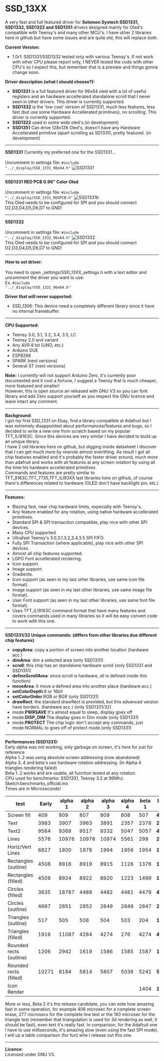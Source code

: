 # SSD_13XX
A very fast and full featured driver for <b>Solomon Systech SSD1331, SSD1332, SSD1322 and SSD1351</b> drivers designed mainly for Oled's compatible with Teensy's and many other MCU's.
I have other 2 libraries here in github but have some issues and are quite old, this will replace both.<br>

<b>Current Version:</b><br>
 - 1.0r1: SSD1331/SSD1332 tested only with various Teensy's. If not work with other CPU please report only, I NEVER tested the code with other CPU's so I expect this, but remember that is a preview and things gonna change soon.

<b>Driver description (what I should choose?):</b><br>
* <b>SSD1331</b> is a full featured driver for 96x64 oled with a lot of useful registers and an hardware accellerated standalone scroll that I never seen in other drivers. This driver is currently supported.<br>
* <b>SSD1332</b> is the 'low cost' version of SSD1331, much less features, less fast (but use some Hardware Accellerated primitives), no scrolling. This driver is currently supported.<br>
* <b>SSD1322</b> used in some wide oled's.(in development)<br>
* <b>SSD1351</b> Can drive 128x128 Oled's, doesn't have any Hardware Accellerated primitive (apart scrolling as SD1331), pretty featured. (in development)<br>

***

<b>SSD1331</b> Currently my preferred one for the SSD1331...<br>  
Uncomment in settings file: <code>#include "../_display/SSD_1331_96x64.h"</code>
![SSD1331](https://github.com/sumotoy/SSD_13XX/blob/docs/images/ssd1331.png)
***
<b>SSD1331 RED PCB 0.96" Color Oled</b><br>  
Uncomment in settings file: <code>#include "../_display/SSD_1331_REDPCB.h"</code>
![SSD1331b](https://github.com/sumotoy/SSD_13XX/blob/docs/images/ssd1331b.png)<br>
This Oled needs to be configured for SPI and you should connect D2,D3,D4,D5,D6,D7 to GND!
***
<b>SSD1332</b><br>  
Uncomment in settings file: <code>#include "../_display/SSD_1332_96x64.h"</code>
![SSD1332](https://github.com/sumotoy/SSD_13XX/blob/docs/images/ssd1332.png)<br>
This Oled needs to be configured for SPI and you should connect D2,D3,D4,D5,D6,D7 to GND!
***

<b>How to set driver:</b><br>  
You need to open _settings/SSD_13XX_settings.h with a text editor and uncomment the driver you want to use:<br>
Es. <code>#include "../_display/SSD_1331_96x64.h"</code>

<b>Driver that will never supported:</b><br>
 - SSD_1306: This device need a completely different library since it have no internal framebuffer.<br>

***
<b>CPU Supported:</b><br>
 - Teensy 3.0, 3.1, 3.2, 3.4, 3.5, LC
 - Teensy 2.0 and variant
 - Any AVR 8 bit (UNO, etc.)
 - Arduino DUE
 - ESP8266
 - SPARK (next versions)
 - Several ST (next versions)<br>

<b>Note:</b> I currently will not support Arduino Zero, it's currently poor documented and it cost a fortune, I suggest a Teensy that is much cheaper, more featured and smaller!<br>
However, this is open source an released with GNU V3 so you can fork library and add Zero support yourself as you respect the GNU licence and leave intact any comment.<br>

***
<b>Background:</b><br>
I got my first SSD_1331 on Ebay, find a library compatible at Adafruit but I was extremely disappointed about performances/features and bugs, so I decided to write a new one from scratch based on my popular TFT_ILI9163C. Since this devices are very similar I have decided to build up an unique library.<br>
I have 2 old libraries here on github, but digging inside datasheet I discover that I can get much more by rewrote almost everithing. As result I got all chip features enabled and it's probably the faster driver around, much more than adafruit and works with all features at any screen rotation by using all the time his hardware accellerated primitives<br>
Commands and features are pretty similar to TFT_9163C,TFT_7735,TFT_ILI93XX last libraries here on github, of course there's differences related to hardware (OLED don't have backlight pin, etc.)
***
<b>Features:</b><br>
 - Blazing fast, near chip hardware limits, expecially with Teensy's.
 - Any feature enabled for any rotation, using native hardware accellerated primitives.
 - Standard SPI & SPI transaction compatible, play nice with other SPI devices.
 - Many CPU supported.
 - Ultrafast Teensy's 3.0,3.1,3.2,3.4,3.5 SPI FIFO.
 - Fully SPI Transaction (where applicable), play nice with other SPI devices.
 - Almost all chip features supported.
 - LGPO Font accellerated rendering.
 - Icon support.
 - Image support.
 - Gradients.
 - Icon support (as seen in my last other libraries, use same icon file format).
 - Image support (as seen in my last other libraries, use same image file format).
 - User Font support (as seen in my last other libraries, use same font file format).
 - Uses TFT_ILI9163C command format that have many features and covers commands used in many libraries so it will be easy convert code to work with this one.<br>

***

<b>SSD1331/32 Unique commands: (differs from other libraries due different chip features)</b><br>
 - <b>copyArea</b>: copy a portion of screen into another location (hardware acc.)
 - <b>dimArea</b>: dim a selected area (only SSD1331)
 - <b>scroll</b>: this chip has an standalone hardware scroll (only SSD1331 and SSD1351)
 - <b>defineScrollArea</b>: since scroll is hardware, all is defined inside this function)
 - <b>moveArea</b>: It move a defined area into another place (hardware acc.)
 - <b>setColorDepth</b>:8 or 16bit
 - <b>setColorOrder</b>:RGB or BGR (only SSD1331)
 - <b>drawRect</b>: the standard drawRect is provided, but this advanced version have borders. (hardware acc.) (only SSD1331/32)
 - mode:<b>PWRSAVE</b> It's almost equal to sleep, display goes off
 - mode:<b>DISP_DIM</b> The display goes in Dim mode (only SSD1331)
 - mode:<b>PROTECT</b> The chip logic don't accept any commands, just mode:NORMAL to goes off of protect mode.(only SSD1331)<br>

***

<b>Performances (SSD1331):</b><br>
Early alpha was not working, only garbage on screen, it's here for just for reference<br>
Alpha 1..2 was using absolute screen addressing (now abandoned)<br>
Alpha 3..4 and beta's use hardware rotation addressing. (In Alpha 4 triangles rendering failed)<br>
Beta 1..2 works and are usable, all function tested at any rotation.<br>
CPU used for benchmarks: SSD1331, Teensy 3.2 at 96Mhz. Sketch:benchmarks_official.ino<br>
Times are in Microseconds!<br>

|test               |Early|alpha 1|alpha 2|alpha 3|alpha 4|beta 1|beta 2|
|-------------------|------|------|------|------|------|------|------|
|Screen fill	|409|809|807|809|808|507|<b>406</b>|
|Text	|3983|3907|3963|3891|2357|2378|<b>2270</b>|
|Text2	|9564|9368|9517|9332|5047|5057|<b>4910</b>|
|Lines	|5576|10976|10978|10974|5561|299|<b>277</b>|
|Horiz/Vert Lines|6827|1800|1978|1964|1956|1954|<b>1956</b>|
|Rectangles (outline)|4508|8916|8919|8915|1126|1376|<b>1123</b>|
|Rectangles (filled)|4509|8924|8922|8920|1223|1499|<b>1214</b>|
|Circles (filled)|3635|18787|4488|4482|4481|4479|<b>4481</b>|
|Circles (outline)|4697|2851|2852|2849|2848|2847|<b>2847</b>|
|Triangles (outline)|517|505|508|504|503|204|<b>183</b>|
|Triangles (filled)|1916|11087|4284|4274|276|4274|<b>4275</b>|
|Rounded rects (outline)|1206|2942|1619|1586|1585|1587|<b>1588</b>|
|Rounded rects (filled)	|10271|8184|5814|5807|5036|5241|<b>5032</b>|
|Icon Render|	| 	|   	|    	||1404|<b>1312</b>|
	
More or less, Beta 2 it's the release candidate, you can note how amazing fast in some operation, for example 406 microsec for a complete screen erase, 277 microsecs for the complete line test or the 183 microsec for the triangle test (remember that triangulation is used for 3d rendering as well, it should be fast), even text it's really fast. In comparison, for the Adafruit one I have to use milliseconds, it's amazing slow (even using the fast SPI mode). I will up a table comparison (for fun) whe I release out this one.

***
<b>Licence:</b><br>
Licensed under GNU V3.
 
